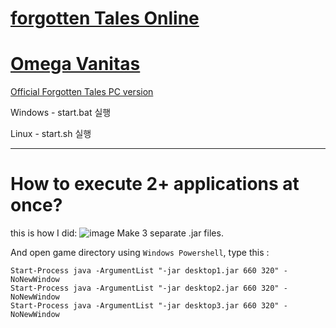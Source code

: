 # [forgotten Tales Online](https://forum.dmgamestudio.com/index.php)

# [Omega Vanitas](https://ov.dmgamestudio.com/index.php)

[Official Forgotten Tales PC version](https://forum.dmgamestudio.com/viewtopic.php?t=17401)

Windows - start.bat 실행

Linux - start.sh 실행

---

# How to execute 2+ applications at once?
this is how I did:
![image](https://github.com/CharmStrange/Snippet/assets/105769152/5944d3cb-4ab1-4c68-aecb-fbfcc88d3d61)
Make 3 separate .jar files.

And open game directory using `Windows Powershell`, type this :
```
Start-Process java -ArgumentList "-jar desktop1.jar 660 320" -NoNewWindow
Start-Process java -ArgumentList "-jar desktop2.jar 660 320" -NoNewWindow
Start-Process java -ArgumentList "-jar desktop3.jar 660 320" -NoNewWindow
```
